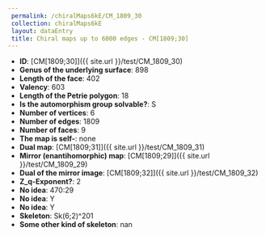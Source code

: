 ```yaml
--- 
 permalink: /chiralMaps6kE/CM_1809_30 
 collection: chiralMaps6kE
 layout: dataEntry
 title: Chiral maps up to 6000 edges - CM[1809;30]
---
```


- **ID**: [CM[1809;30]]({{ site.url }}/test/CM_1809_30)
- **Genus of the underlying surface**: 898
- **Length of the face**: 402
- **Valency**: 603
- **Length of the Petrie polygon**: 18
- **Is the automorphism group solvable?**: S
- **Number of vertices**: 6
- **Number of edges**: 1809
- **Number of faces**: 9
- **The map is self-**: none
- **Dual map**: [CM[1809;31]]({{ site.url }}/test/CM_1809_31)
- **Mirror (enantihomorphic) map**: [CM[1809;29]]({{ site.url }}/test/CM_1809_29)
- **Dual of the mirror image**: [CM[1809;32]]({{ site.url }}/test/CM_1809_32)
- **Z_q-Exponent?**: 2
- **No idea**:  470:29
- **No idea**: Y
- **No idea**: Y
- **Skeleton**: Sk(6;2)^201
- **Some other kind of skeleton**: nan
